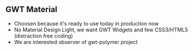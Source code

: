 ##  GWT Material

* Choosen because it's ready to use today in production now
* No Material Design Light, we want GWT Widgets and few CSS3/HTML5 (distraction free coding)                                            
* We are interested observer of gwt-polymer project

